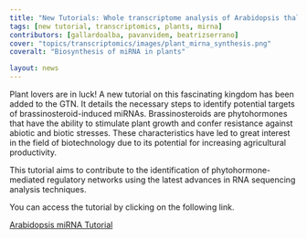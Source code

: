 ```yaml
---
title: "New Tutorials: Whole transcriptome analysis of Arabidopsis thaliana"
tags: [new tutorial, transcriptomics, plants, mirna]
contributors: [gallardoalba, pavanvidem, beatrizserrano]
cover: "topics/transcriptomics/images/plant_mirna_synthesis.png"
coveralt: "Biosynthesis of miRNA in plants"

layout: news
---
```


Plant lovers are in luck! A new tutorial on this fascinating kingdom has been added to the GTN. It details the necessary steps to identify potential targets of brassinosteroid-induced miRNAs. Brassinosteroids are phytohormones that have the ability to stimulate plant growth and confer resistance against abiotic and biotic stresses. These characteristics have led to great interest in the field of biotechnology due to its potential for increasing agricultural productivity.

This tutorial aims to contribute to the identification of phytohormone-mediated regulatory networks using the latest advances in RNA sequencing analysis techniques. 

You can access the tutorial by clicking on the following link.

<a href="{% link topics/transcriptomics/tutorials/mirna-target-finder/tutorial.md %}" class="btn btn-primary">Arabidopsis miRNA Tutorial</a>